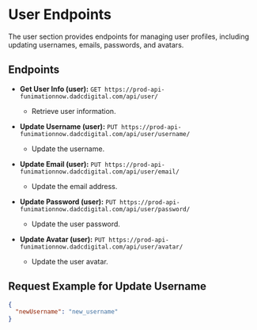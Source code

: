 # User Endpoints

The user section provides endpoints for managing user profiles, including updating usernames, emails, passwords, and avatars.

## Endpoints

- **Get User Info (user):** `GET https://prod-api-funimationnow.dadcdigital.com/api/user/`
  - Retrieve user information.

- **Update Username (user):** `PUT https://prod-api-funimationnow.dadcdigital.com/api/user/username/`
  - Update the username.

- **Update Email (user):** `PUT https://prod-api-funimationnow.dadcdigital.com/api/user/email/`
  - Update the email address.

- **Update Password (user):** `PUT https://prod-api-funimationnow.dadcdigital.com/api/user/password/`
  - Update the user password.

- **Update Avatar (user):** `PUT https://prod-api-funimationnow.dadcdigital.com/api/user/avatar/`
  - Update the user avatar.

## Request Example for Update Username

```json
{
  "newUsername": "new_username"
}
